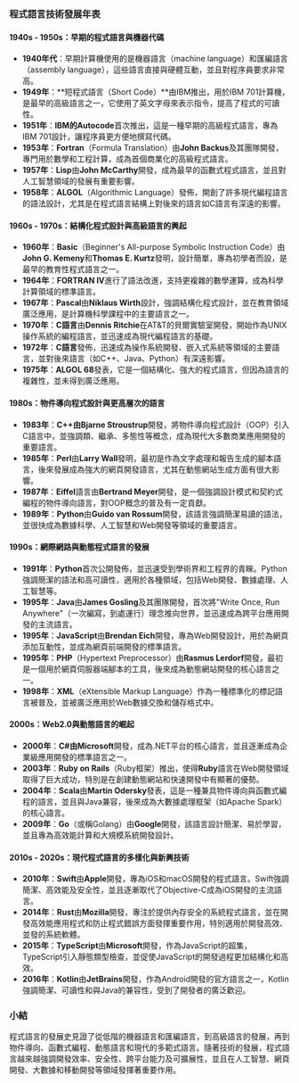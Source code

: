 ### 程式語言技術發展年表

#### 1940s - 1950s：早期的程式語言與機器代碼

- **1940年代**：早期計算機使用的是機器語言（machine language）和匯編語言（assembly language），這些語言直接與硬體互動，並且對程序員要求非常高。
- **1949年**：**短程式語言（Short Code）**由IBM推出，用於IBM 701計算機，是最早的高級語言之一，它使用了英文字母來表示指令，提高了程式的可讀性。
- **1951年**：**IBM的Autocode**首次推出，這是一種早期的高級程式語言，專為IBM 701設計，讓程序員更方便地撰寫代碼。
- **1953年**：**Fortran**（Formula Translation）由**John Backus**及其團隊開發，專門用於數學和工程計算，成為首個商業化的高級程式語言。
- **1957年**：**Lisp**由**John McCarthy**開發，成為最早的函數式程式語言，並且對人工智慧領域的發展有重要影響。
- **1958年**：**ALGOL**（Algorithmic Language）發佈，開創了許多現代編程語言的語法設計，尤其是在程式語言結構上對後來的語言如C語言有深遠的影響。

#### 1960s - 1970s：結構化程式設計與高級語言的興起

- **1960年**：**Basic**（Beginner's All-purpose Symbolic Instruction Code）由**John G. Kemeny**和**Thomas E. Kurtz**發明，設計簡單，專為初學者而設，是最早的教育性程式語言之一。
- **1964年**：**FORTRAN IV**進行了語法改進，支持更複雜的數學運算，成為科學計算領域的標準語言。
- **1967年**：**Pascal**由**Niklaus Wirth**設計，強調結構化程式設計，並在教育領域廣泛應用，是計算機科學課程中的主要語言之一。
- **1970年**：**C語言**由**Dennis Ritchie**在AT&T的貝爾實驗室開發，開始作為UNIX操作系統的編程語言，並迅速成為現代編程語言的基礎。
- **1972年**：**C語言**發佈，迅速成為操作系統開發、嵌入式系統等領域的主要語言，並對後來語言（如C++、Java、Python）有深遠影響。
- **1975年**：**ALGOL 68**發表，它是一個結構化、強大的程式語言，但因為語言的複雜性，並未得到廣泛應用。

#### 1980s：物件導向程式設計與更高層次的語言

- **1983年**：**C++**由**Bjarne Stroustrup**開發，將物件導向程式設計（OOP）引入C語言中，並強調類、繼承、多態性等概念，成為現代大多數商業應用開發的重要語言。
- **1985年**：**Perl**由**Larry Wall**發明，最初是作為文字處理和報告生成的腳本語言，後來發展成為強大的網頁開發語言，尤其在動態網站生成方面有很大影響。
- **1987年**：**Eiffel**語言由**Bertrand Meyer**開發，是一個強調設計模式和契約式編程的物件導向語言，對OOP概念的普及有一定貢獻。
- **1989年**：**Python**由**Guido van Rossum**開發，該語言強調簡潔易讀的語法，並很快成為數據科學、人工智慧和Web開發等領域的重要語言。

#### 1990s：網際網路與動態程式語言的發展

- **1991年**：**Python**首次公開發佈，並迅速受到學術界和工程界的青睞。Python強調簡潔的語法和高可讀性，適用於各種領域，包括Web開發、數據處理、人工智慧等。
- **1995年**：**Java**由**James Gosling**及其團隊開發，首次將"Write Once, Run Anywhere"（一次編寫，到處運行）理念推向世界，並迅速成為跨平台應用開發的主流語言。
- **1995年**：**JavaScript**由**Brendan Eich**開發，專為Web開發設計，用於為網頁添加互動性，並成為網頁前端開發的標準語言。
- **1995年**：**PHP**（Hypertext Preprocessor）由**Rasmus Lerdorf**開發，最初是一個用於網頁伺服器端腳本的工具，後來成為動態網站開發的核心語言之一。
- **1998年**：**XML**（eXtensible Markup Language）作為一種標準化的標記語言被普及，並被廣泛應用於Web數據交換和儲存格式中。

#### 2000s：Web2.0與動態語言的崛起

- **2000年**：**C#**由**Microsoft**開發，成為.NET平台的核心語言，並且逐漸成為企業級應用開發的標準語言之一。
- **2003年**：**Ruby on Rails**（Ruby框架）推出，使得**Ruby**語言在Web開發領域取得了巨大成功，特別是在創建動態網站和快速開發中有顯著的優勢。
- **2004年**：**Scala**由**Martin Odersky**發表，這是一種兼具物件導向與函數式編程的語言，並且與Java兼容，後來成為大數據處理框架（如Apache Spark）的核心語言。
- **2009年**：**Go**（或稱Golang）由**Google**開發，該語言設計簡潔、易於學習，並且專為高效能計算和大規模系統開發設計。

#### 2010s - 2020s：現代程式語言的多樣化與新興技術

- **2010年**：**Swift**由**Apple**開發，專為iOS和macOS開發的程式語言。Swift強調簡潔、高效能及安全性，並且逐漸取代了Objective-C成為iOS開發的主流語言。
- **2014年**：**Rust**由**Mozilla**開發，專注於提供內存安全的系統程式語言，並在開發高效能應用程式和防止程式錯誤方面發揮重要作用，特別適用於開發高效、並發的系統軟體。
- **2015年**：**TypeScript**由**Microsoft**開發，作為JavaScript的超集，TypeScript引入靜態類型檢查，並促使JavaScript的開發過程更加結構化和高效。
- **2016年**：**Kotlin**由**JetBrains**開發，作為Android開發的官方語言之一，Kotlin強調簡潔、可讀性和與Java的兼容性，受到了開發者的廣泛歡迎。

### 小結

程式語言的發展史見證了從低階的機器語言和匯編語言，到高級語言的發展，再到物件導向、函數式編程、動態語言和現代的多範式語言。隨著技術的發展，程式語言越來越強調開發效率、安全性、跨平台能力及可擴展性，並且在人工智慧、網頁開發、大數據和移動開發等領域發揮著重要作用。